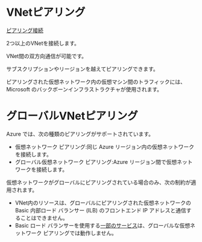 # VNetピアリング

[ピアリング接続](https://docs.microsoft.com/ja-jp/azure/virtual-network/virtual-network-peering-overview)


2つ以上のVNetを接続します。

VNet間の双方向通信が可能です。

サブスクリプションやリージョンを越えてピアリングできます。

ピアリングされた仮想ネットワーク内の仮想マシン間のトラフィックには、Microsoft のバックボーンインフラストラクチャが使用されます。 

# グローバルVNetピアリング

Azure では、次の種類のピアリングがサポートされています。
- 仮想ネットワーク ピアリング:同じ Azure リージョン内の仮想ネットワークを接続します。
- グローバル仮想ネットワーク ピアリング:Azure リージョン間で仮想ネットワークを接続します。

仮想ネットワークがグローバルにピアリングされている場合のみ、次の制約が適用されます。
- VNet内のリソースは、グローバルにピアリングされた仮想ネットワークの Basic 内部ロード バランサー (ILB) のフロントエンド IP アドレスと通信することはできません。
- Basic ロード バランサーを使用する[一部のサービス](https://docs.microsoft.com/ja-jp/azure/virtual-network/virtual-networks-faq#what-are-the-constraints-related-to-global-vnet-peering-and-load-balancers)は、グローバルな仮想ネットワーク ピアリングでは動作しません。 


